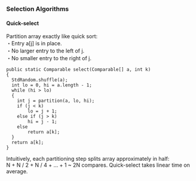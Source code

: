### Selection Algorithms

#### Quick-select

Partition array exactly like quick sort:  
・Entry a[j] is in place.  
・No larger entry to the left of j.  
・No smaller entry to the right of j.  
```
public static Comparable select(Comparable[] a, int k)
{
  StdRandom.shuffle(a);
  int lo = 0, hi = a.length - 1;
  while (hi > lo)
  {
    int j = partition(a, lo, hi);
    if (j < k) 
    	lo = j + 1;
    else if (j > k) 
    	hi = j - 1;
    else
    	return a[k];
  }
  return a[k];
}
```
Intuitively, each partitioning step splits array approximately in half:  
N + N / 2 + N / 4 + … + 1 ~ 2N compares. Quick-select takes linear time on average.  